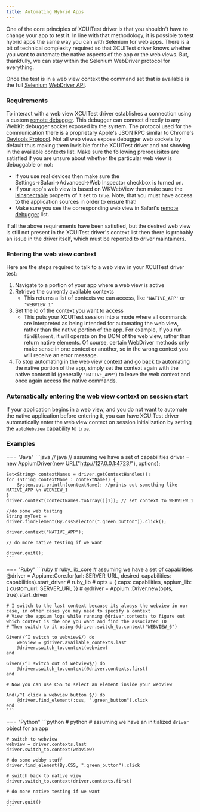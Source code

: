 ```yaml
---
title: Automating Hybrid Apps
---
```


One of the core principles of XCUITest driver is that you shouldn't have to change your
app to test it. In line with that methodology, it is possible to test hybrid
apps the same way you can with Selenium for web apps. There is a bit of technical
complexity required so that XCUITest driver knows whether you want to automate the native
aspects of the app or the web views. But, thankfully, we can stay within the
Selenium WebDriver protocol for everything.

Once the test is in a web view context the command set that is available is the
full [Selenium](http://www.seleniumhq.org/) [WebDriver API](https://www.w3.org/TR/webdriver/).

### Requirements

To interact with a web view XCUITest driver establishes a connection using a custom
[remote debugger](https://github.com/appium/appium-remote-debugger).
This debugger can connect directly to any WebKit debugger socket exposed by the system.
The protocol used for the communication there is a proprietary Apple's JSON RPC similar
to Chrome's [Devtools Protocol](https://chromedevtools.github.io/devtools-protocol/).
Not all web views expose debugger web sockets by default thus making them invisible
for the XCUITest driver and not showing in the available contexts list.
Make sure the following prerequisites are satisfied if you are unsure about whether
the particular web view is debuggable or not:

- If you use real devices then make sure the Settings→Safari→Advanced→Web Inspector
  checkbox is turned on.
- If your app's web view is based on WKWebView then make sure the
  [isInspectable](https://developer.apple.com/documentation/webkit/wkwebview/4111163-inspectable?language=objc) property of it set to `true`. Note, that you must have access to the application sources in order
  to ensure that!
- Make sure you see the corresponding web view in Safari's
  [remote debugger](https://help.salesforce.com/s/articleView?id=000391692&type=1) list.

If all the above requirements have been satisfied, but the desired web view is still not present in the
XCUITest driver's context list then there is probably an issue in the driver itself, which must be reported
to driver maintainers.

### Entering the web view context

Here are the steps required to talk to a web view in your XCUITest driver test:

1. Navigate to a portion of your app where a web view is active
2. Retrieve the currently available contexts
    * This returns a list of contexts we can access, like `'NATIVE_APP'` or `'WEBVIEW_1'`
3. Set the id of the context you want to access
    * This puts your XCUITest session into a mode where all commands are
      interpreted as being intended for automating the web view, rather than the
      native portion of the app. For example, if you run `findElement`, it
      will operate on the DOM of the web view, rather than return native elements.
      Of course, certain WebDriver methods only make sense in one context or
      another, so in the wrong context you will receive an error message.
4. To stop automating in the web view context and go back to automating the
   native portion of the app, simply set the context
   again with the native context id (generally `'NATIVE_APP'`) to leave the web
   context and once again access the native commands.

### Automatically entering the web view context on session start

If your application begins in a web view, and you do not want to automate the
native application before entering it, you can have XCUITest driver automatically enter
the web view context on session initialization by setting the `autoWebview`
[capability](../reference/capabilities.md) to `true`.


### Examples

=== "Java"
    ```java
    // java
    // assuming we have a set of capabilities
    driver = new AppiumDriver(new URL("http://127.0.0.1:4723/"), options);

    Set<String> contextNames = driver.getContextHandles();
    for (String contextName : contextNames) {
        System.out.println(contextName); //prints out something like NATIVE_APP \n WEBVIEW_1
    }
    driver.context(contextNames.toArray()[1]); // set context to WEBVIEW_1

    //do some web testing
    String myText = driver.findElement(By.cssSelector(".green_button")).click();

    driver.context("NATIVE_APP");

    // do more native testing if we want

    driver.quit();
    ```
    
=== "Ruby"
    ```ruby
    # ruby_lib_core
    # assuming we have a set of capabilities
    @driver = Appium::Core.for(url: SERVER_URL, desired_capabilities: capabilities).start_driver
    # ruby_lib
    # opts = { caps: capabilities, appium_lib: { custom_url: SERVER_URL }}
    # @driver = Appium::Driver.new(opts, true).start_driver

    # I switch to the last context because its always the webview in our case, in other cases you may need to specify a context
    # View the appium logs while running @driver.contexts to figure out which context is the one you want and find the associated ID
    # Then switch to it using @driver.switch_to.context("WEBVIEW_6")

    Given(/^I switch to webview$/) do
        webview = @driver.available_contexts.last
        @driver.switch_to.context(webview)
    end

    Given(/^I switch out of webview$/) do
        @driver.switch_to.context(@driver.contexts.first)
    end

    # Now you can use CSS to select an element inside your webview

    And(/^I click a webview button $/) do
        @driver.find_element(:css, ".green_button").click
    end
    ```

=== "Python"
    ```python
    # python
    # assuming we have an initialized `driver` object for an app

    # switch to webview
    webview = driver.contexts.last
    driver.switch_to.context(webview)

    # do some webby stuff
    driver.find_element(By.CSS, ".green_button").click

    # switch back to native view
    driver.switch_to.context(driver.contexts.first)

    # do more native testing if we want

    driver.quit()
    ```
